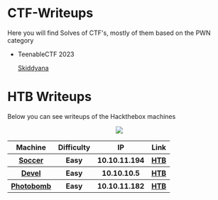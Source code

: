 # CTF-Writeups
Here you will find Solves of CTF's, mostly of them based on the PWN category
- TeenableCTF 2023
    
    [Skiddyana](https://github.com/Wanasgheo/Writeups/blob/main/ctf-writeups/TeenableCtf-2023/Skiddyana/README.md)

# HTB Writeups
Below you can see writeups of the Hackthebox machines


<div align="center">
  <img src="https://github.com/Wanasgheo/Writeups/assets/111740362/fbce6193-6cfd-4ef8-acde-5c6f9fbcf03d"></img>
</div>

<table align="center">
  <tr>
    <th>Machine</th>
    <th>Difficulty</th>
    <th>IP</th>
    <th>Link</th>
  </tr>
  <tr>
    <th><a href="https://github.com/Wanasgheo/Writeups/tree/main/HackTheBox/Easy/Soccer" target="_BLANK">Soccer</a></th>
    <th>Easy</th>
    <th>10.10.11.194</th>
    <th><a href="https://app.hackthebox.com/machines/519" target="_BLANK"> HTB</th>
  </tr>
  <tr>
    <th><a href="https://github.com/Wanasgheo/Writeups/tree/main/HackTheBox/Easy/Devel" target="_BLANK">Devel</a></th>
    <th>Easy</th>
    <th>10.10.10.5</th>
    <th><a href="https://app.hackthebox.com/machines/3" target="_BLANK"> HTB</th>
  </tr>
  <tr>
    <th><a href="https://github.com/Wanasgheo/Writeups/tree/main/HackTheBox/Easy/Photobomb" target="_BLANK">Photobomb</a></th>
    <th>Easy</th>
    <th>10.10.11.182</th>
    <th><a href="https://app.hackthebox.com/machines/500" target="_BLANK"> HTB</th>
  </tr>    
</table>
